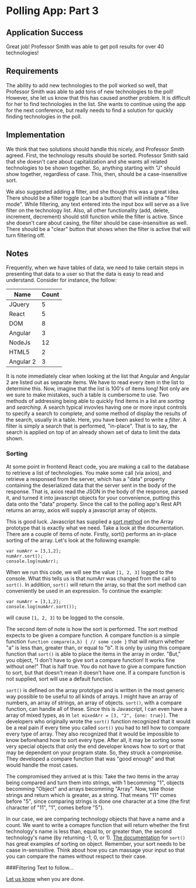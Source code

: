# Polling App: Part 3

## Application Success

Great job! Professor Smith was able to get poll results for over 40 technologies!

## Requirements

The ability to add new technologies to the poll worked so well, that Professor Smith was able to add tons of new technologies to the poll!
However, she let us know that this has caused another problem. It is difficult for her to find technologies in the list. She wants to continue
using the app for the next conference, but really needs to find a solution for quickly finding technologies in the poll.

## Implementation

We think that two solutions should handle this nicely, and Professor Smith agreed. First, the technology results should be sorted. Professor Smith said that
she doesn't care about capitalization and she wants all related technologies to be shown together. So, anything starting with "J" should show together, regardless of 
case. This, then, should be a case-insensitive sort. 

We also suggested adding a filter, and she though this was a great idea. There should be a filter toggle (can be a button) that will initiate a "filter mode". While
filtering, any text entered into the input box will serve as a live filter on the technology list. Also, all other functionality (add, delete, increment, decrement) should
still function while the filter is active. Since she doesn't care about casing, the filter should be case-insensitive as well. There should be a "clear" button that shows when the filter is active that will turn filtering off.

## Notes

Frequently, when we have tables of data, we need to take certain steps in presenting that data to a user so that the data is easy to read and understand. Consider for instance, the follow:

| Name      | Count |
| --------  | ----- |
| JQuery    |     5 |
| React     |     5 |
| DOM       |     8 |
| Angular   |     3 |
| NodeJs    |    12 |
| HTML5     |     2 |
| Angular 2 |     3 |

It is note immediately clear when looking at the list that Angular and Angular 2 are listed out as separate items. We have to read every item in the list to determine this. Now, imagine that the list is 100's of items long! Not only are we sure to make mistakes, such a table is cumbersome to use. Two methods of addressing being able to quickly find items in a list are *sorting* and *searching*. A search typical invovles having one or more input controls to specify a search to complete, and some method of display the results of the search, usually in a table. Here, you have been asked to write a *filter*. A filter is simply a search that is performed, "in-place". That is to say, the search is applied on top of an already shown set of data to limit the data shown.

### Sorting

At some point in frontend React code, you are making a call to the database to retrieve a list of technologies. You make some call (via axios), and retrieve a responsed from the server, which has a "data" property containing the deserialized data that the server sent in the body of the response. That is, axios read the JSON in the body of the response, parsed it, and turned it into javascript objects for your convenience, putting this data onto the "data" property. Since the call to the polling app's Rest API returns an array, axios will supply a javascript array of objects.

This is good luck. Javascript has supplied a [sort method](https://developer.mozilla.org/en-US/docs/Web/JavaScript/Reference/Global_Objects/Array/sort) on the Array prototype that is exactly what we need. Take a look at the documentation. There are a couple of items of note. Firstly, sort() performs an in-place sorting of the array. Let's look at the following example:
```
var numArr = [3,1,2];
numArr.sort();
console.log(numArr);
```
When we run this code, we will see the value `[1, 2, 3]` logged to the console. What this tells us is that numArr was changed from the call to `sort()`. In addition, `sort()` will return the array, so that the sort method can conveniently be used in an expression. To continue the example:

```
var numArr = [3,1,2];
console.log(numArr.sort());
```

will cause `[1, 2, 3]` to be logged to the console.

The second item of note is how the sort is performed. The sort method expects to be given a compare function. A compare function is a simple function `function compare(a,b) { // some code }` that will return whether "a" is less than, greater than, or equal to "b". It is only by using this compare function that `sort()` is able to place the items in the array in order.  "But," you object, "I don't have to give sort a compare function! It works fine without one!" That is half true. You do not have to give a compare function to sort, but that doesn't mean it doesn't have one. If a compare function is not supplied, sort will use a default function.

`sort()` is defined on the array prototype and is written in the most generic way possible to be useful to all kinds of arrays. I might have an array of numbers, an array of strings, an array of objects. `sort()`, with a compare function, can handle all of these. Since this is Javascript, I can even have a array of mixed types, as in `let mixedArr = [3, "2", {one: true}]`. The developers who originally wrote the `sort()` function recognized that it would be a real pain if every time you called `sort()` you had to tell how to compare every type of array. They also recognized that it would be impossible to know beforehand how to sort every type. After all, it may be sorting some very special objects that only the end developer knows how to sort or that may be dependent on your program state. So, they struck a compromise. They developed a compare function that was "good enough" and that would handle the most cases.

The compromised they arrived at is this: Take the two items in the array being compared and turn them into strings, with 1 becomming "1", objects becomming "Object" and arrays becomming "Array". Now, take those strings and return which is greater, as a string. That means "11" comes before "5", since comparing strings is done one character at a time (the first character of "11", "1", comes before "5").

In our case, we are comparing technology objects that have a name and a count. We want to write a comapre function that will return whether the first technology's name is less than, equal to, or greater than, the second technology's name (by returning -1, 0, or 1). [The documentation](https://developer.mozilla.org/en-US/docs/Web/JavaScript/Reference/Global_Objects/Array/sort) for `sort()` has great examples of sorting on object. Remember, your sort needs to be caase in-sensisitive. Think about how you can massage your input so that you can compare the names without respect to their case.

###Filtering
Text to follow...

[Let us know](https://github.com/un-loop/PollProject/blob/master/PART4.md) when you are done.

